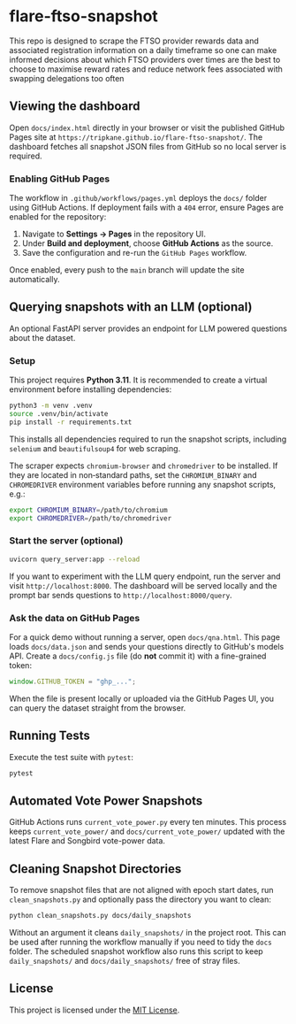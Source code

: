 # flare-ftso-snapshot
This repo is designed to scrape the FTSO provider rewards data and associated registration information on a daily timeframe so one can make informed decisions about which FTSO providers over times are the best to choose to maximise reward rates and reduce network fees associated with swapping delegations too often

## Viewing the dashboard

Open `docs/index.html` directly in your browser or visit the published GitHub
Pages site at `https://tripkane.github.io/flare-ftso-snapshot/`. The dashboard
fetches all snapshot JSON files from GitHub so no local server is required.

### Enabling GitHub Pages

The workflow in `.github/workflows/pages.yml` deploys the `docs/` folder using
GitHub Actions. If deployment fails with a `404` error, ensure Pages are enabled
for the repository:

1. Navigate to **Settings → Pages** in the repository UI.
2. Under **Build and deployment**, choose **GitHub Actions** as the source.
3. Save the configuration and re-run the `GitHub Pages` workflow.

Once enabled, every push to the `main` branch will update the site automatically.

## Querying snapshots with an LLM (optional)

An optional FastAPI server provides an endpoint for LLM powered questions about
the dataset.

### Setup
This project requires **Python 3.11**. It is recommended to create a virtual
environment before installing dependencies:

```bash
python3 -m venv .venv
source .venv/bin/activate
pip install -r requirements.txt
```
This installs all dependencies required to run the snapshot scripts,
including `selenium` and `beautifulsoup4` for web scraping.

The scraper expects `chromium-browser` and `chromedriver` to be installed.
If they are located in non‑standard paths, set the `CHROMIUM_BINARY` and
`CHROMEDRIVER` environment variables before running any snapshot scripts, e.g.:

```bash
export CHROMIUM_BINARY=/path/to/chromium
export CHROMEDRIVER=/path/to/chromedriver
```

### Start the server (optional)

```bash
uvicorn query_server:app --reload
```


If you want to experiment with the LLM query endpoint, run the server and visit
`http://localhost:8000`. The dashboard will be served locally and the prompt bar
sends questions to `http://localhost:8000/query`.

### Ask the data on GitHub Pages

For a quick demo without running a server, open `docs/qna.html`. This page
loads `docs/data.json` and sends your questions directly to GitHub's models API.
Create a `docs/config.js` file (do **not** commit it) with a fine-grained token:

```js
window.GITHUB_TOKEN = "ghp_...";
```

When the file is present locally or uploaded via the GitHub Pages UI, you can
query the dataset straight from the browser.


## Running Tests

Execute the test suite with `pytest`:

```bash
pytest
```

## Automated Vote Power Snapshots

GitHub Actions runs `current_vote_power.py` every ten minutes. This process keeps `current_vote_power/` and `docs/current_vote_power/` updated with the latest Flare and Songbird vote-power data.

## Cleaning Snapshot Directories

To remove snapshot files that are not aligned with epoch start dates, run
`clean_snapshots.py` and optionally pass the directory you want to clean:

```bash
python clean_snapshots.py docs/daily_snapshots
```

Without an argument it cleans `daily_snapshots/` in the project root. This can
be used after running the workflow manually if you need to tidy the `docs`
folder. The scheduled snapshot workflow also runs this script to keep
`daily_snapshots/` and `docs/daily_snapshots/` free of stray files.

## License

This project is licensed under the [MIT License](LICENSE).



